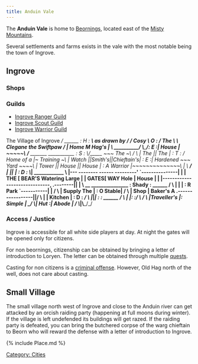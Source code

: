 ```yaml
---
title: Anduin Vale
---
```


The **Anduin Vale** is home to [Beornings](Beorning "wikilink"), located
east of the [Misty Mountains](Misty_Mountains "wikilink").

Several settlements and farms exists in the vale with the most notable
being the town of Ingrove.

## Ingrove

### Shops

### Guilds

- [Ingrove Ranger Guild](Ingrove_Ranger_Guild "wikilink")
- [Ingrove Scout Guild](Ingrove_Scout_Guild "wikilink")
- [Ingrove Warrior Guild](Ingrove_Warrior_Guild "wikilink")

The Village of Ingrove _/ ______ : H : _____\\_ as drawn by
_/ / Cosy \\ O : / The \\ \\__ Clegane the Swiftpaw __/ \| Home M
Hag's \| \\___ __________/ \\_____/: E :\| House \|
\~\~\~\~~\\__ __/__ _______ ___________ : S :
\\____/_____ \~\~~ The ~\\_ / \\ \| The \|\| The \| : T : /
Home of a \|~ Training ~\\ \| Watch \|\|Smith's\|\|Chieftain's\| : E :\|
Hardened \~\~~ Yard \~\~\~~\\ \| Tower \|\| House \|\| House \| : A
Warrior \|\~\~\~\~\~\~\~\~\~\~\~\~\~~\\ \| \\ __/ \|___
__\|\|__ _______\| : D : \\__________\|
____________ \\ \|--- -------- ------ ---------'
\`---------------\| \| \| THE \[ BEAR'S Watering Large \| \| GATES\[ WAY
Hole \| House \| \| \|------------ ------------------,
.--------\|____________\| \| \\ __
_______________ : Shady : ______ / \\ \| \| \| : R
Park \`-----------\| \| / \\ \| Supply The \| : O Stable\| / \\ \| Shop
\| Baker's A .-----------------\|______\|/ \\ \| \| Kitchen \| : D
: _/ \\ \|_________\|_________\|_ : : ______
__/ \\___ \| \|: :/ \\ __/ \\ \|Traveller's \|: Simple \| _/
\\\| Hut :\| Abode \| __/
\\___________\|________\\_____/_/

### Access / Justice

Ingrove is accessible for all white side players at day. At night the
gates will be opened only for citizens.

For non beornings, citizenship can be obtained by bringing a letter of
introduction to Loryen. The letter can be obtained through multiple
[quests](quest "wikilink").

Casting for non citizens is a [criminal offense](Justice "wikilink").
However, Old Hag north of the well, does not care about casting.

## Small Village

The small village north west of Ingrove and close to the Anduin river
can get attacked by an orcish raiding party (happening at full moons
during winter). If the village is left undefended its buildings will get
razed. If the raiding party is defeated, you can bring the butchered
corpse of the warg chieftain to Beorn who will reward the defense with a
letter of introduction to Ingrove.

{% include Place.md %}

[Category: Cities](Category:_Cities "wikilink")
